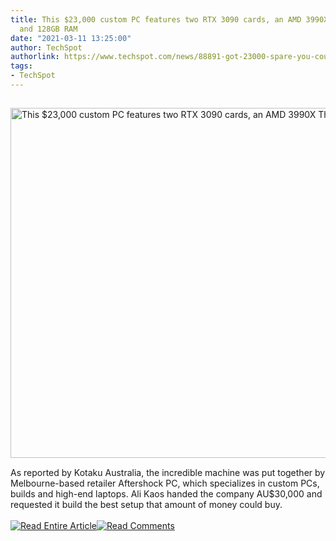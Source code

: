 ```yaml
---
title: This $23,000 custom PC features two RTX 3090 cards, an AMD 3990X Threadripper,
  and 128GB RAM
date: "2021-03-11 13:25:00"
author: TechSpot
authorlink: https://www.techspot.com/news/88891-got-23000-spare-you-could-buy-custom-pc.html
tags:
- TechSpot
---
```

<a href="https://www.techspot.com/news/88891-got-23000-spare-you-could-buy-custom-pc.html" target="_blank"><img src="https://static.techspot.com/images2/news/ts3_thumbs/2021/03/2021-03-11-ts3_thumbs-605.jpg" width="800" height="560" style="padding: 15px 0" title="This $23,000 custom PC features two RTX 3090 cards, an AMD 3990X Threadripper, and 128GB RAM" /></a><br />As reported by Kotaku Australia, the incredible machine was put together by Melbourne-based retailer Aftershock PC, which specializes in custom PCs, builds and high-end laptops. Ali Kaos handed the company AU$30,000 and requested it build the best setup that amount of money could buy.<br /><br /><a href="https://www.techspot.com/news/88891-got-23000-spare-you-could-buy-custom-pc.html"><img src="https://static.techspot.com/images/rss/rss_buttons_01.png" border="0" alt="Read Entire Article" /></a><a href="https://www.techspot.com/news/88891-got-23000-spare-you-could-buy-custom-pc.html#comments"><img src="https://static.techspot.com/images/rss/rss_buttons_02.png" border="0" alt="Read Comments" /></a><br /><br />